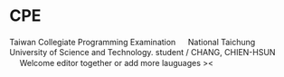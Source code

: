 # CPE
Taiwan Collegiate Programming Examination
　
National Taichung University of Science and Technology.
student / CHANG, CHIEN-HSUN
　
Welcome editor together or add more lauguages ><
